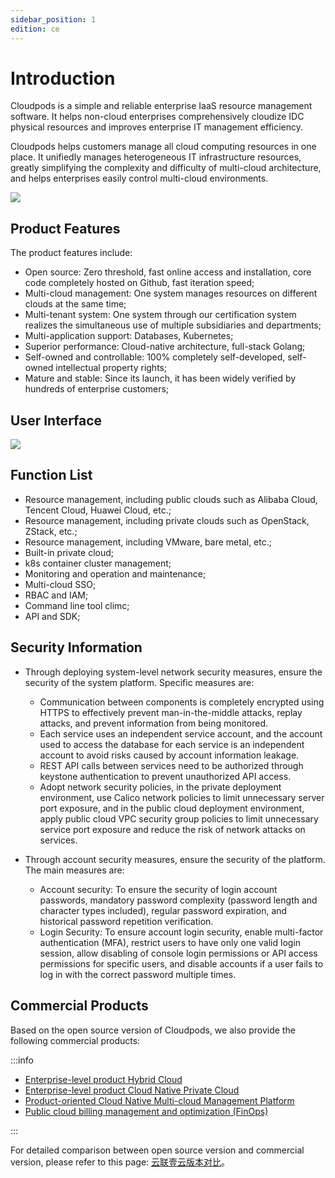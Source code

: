 ```yaml
---
sidebar_position: 1
edition: ce
---
```


# Introduction

Cloudpods is a simple and reliable enterprise IaaS resource management software. It helps non-cloud enterprises comprehensively cloudize IDC physical resources and improves enterprise IT management efficiency.

Cloudpods helps customers manage all cloud computing resources in one place. It unifiedly manages heterogeneous IT infrastructure resources, greatly simplifying the complexity and difficulty of multi-cloud architecture, and helps enterprises easily control multi-cloud environments.

![](./img/intro1.png)

## Product Features

The product features include:

- Open source: Zero threshold, fast online access and installation, core code completely hosted on Github, fast iteration speed;
- Multi-cloud management: One system manages resources on different clouds at the same time;
- Multi-tenant system: One system through our certification system realizes the simultaneous use of multiple subsidiaries and departments;
- Multi-application support: Databases, Kubernetes;
- Superior performance: Cloud-native architecture, full-stack Golang;
- Self-owned and controllable: 100% completely self-developed, self-owned intellectual property rights;
- Mature and stable: Since its launch, it has been widely verified by hundreds of enterprise customers;

## User Interface

![](./img/interface1.gif)

## Function List

- Resource management, including public clouds such as Alibaba Cloud, Tencent Cloud, Huawei Cloud, etc.;
- Resource management, including private clouds such as OpenStack, ZStack, etc.;
- Resource management, including VMware, bare metal, etc.;
- Built-in private cloud;
- k8s container cluster management;
- Monitoring and operation and maintenance;
- Multi-cloud SSO;
- RBAC and IAM;
- Command line tool climc;
- API and SDK;

## Security Information

- Through deploying system-level network security measures, ensure the security of the system platform. Specific measures are:

    - Communication between components is completely encrypted using HTTPS to effectively prevent man-in-the-middle attacks, replay attacks, and prevent information from being monitored.
    - Each service uses an independent service account, and the account used to access the database for each service is an independent account to avoid risks caused by account information leakage.
    - REST API calls between services need to be authorized through keystone authentication to prevent unauthorized API access.
    - Adopt network security policies, in the private deployment environment, use Calico network policies to limit unnecessary server port exposure, and in the public cloud deployment environment, apply public cloud VPC security group policies to limit unnecessary service port exposure and reduce the risk of network attacks on services.

- Through account security measures, ensure the security of the platform. The main measures are:

    - Account security: To ensure the security of login account passwords, mandatory password complexity (password length and character types included), regular password expiration, and historical password repetition verification.
    - Login Security: To ensure account login security, enable multi-factor authentication (MFA), restrict users to have only one valid login session, allow disabling of console login permissions or API access permissions for specific users, and disable accounts if a user fails to log in with the correct password multiple times.

## Commercial Products

Based on the open source version of Cloudpods, we also provide the following commercial products:

:::info

- [Enterprise-level product Hybrid Cloud](https://www.yunion.cn/)
- [Enterprise-level product Cloud Native Private Cloud](https://www.yunion.cn/private/index.html)
- [Product-oriented Cloud Native Multi-cloud Management Platform](https://www.yunion.cn/cmp/index.html)
- [Public cloud billing management and optimization (FinOps)](https://www.yunion.cn/finops/index.html)

:::

For detailed comparison between open source version and commercial version, please refer to this page: [云联壹云版本对比](https://www.yunion.cn/comparison-info)。
